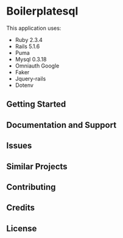 Boilerplatesql
================

This application uses:

- Ruby 2.3.4
- Rails 5.1.6
- Puma
- Mysql 0.3.18
- Omniauth Google
- Faker
- Jquery-rails
- Dotenv


Getting Started
---------------

Documentation and Support
-------------------------

Issues
-------------

Similar Projects
----------------

Contributing
------------

Credits
-------

License
-------
